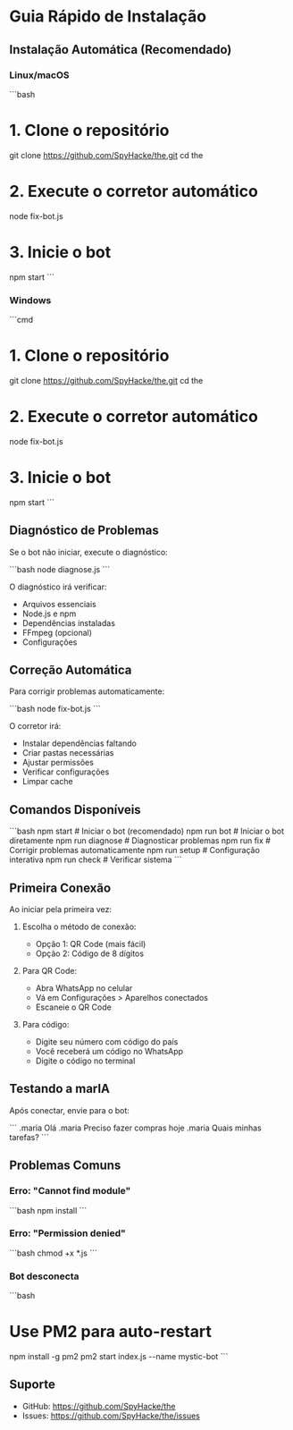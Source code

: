 # Guia Rápido de Instalação

## Instalação Automática (Recomendado)

### Linux/macOS

\`\`\`bash
# 1. Clone o repositório
git clone https://github.com/SpyHacke/the.git
cd the

# 2. Execute o corretor automático
node fix-bot.js

# 3. Inicie o bot
npm start
\`\`\`

### Windows

\`\`\`cmd
# 1. Clone o repositório
git clone https://github.com/SpyHacke/the.git
cd the

# 2. Execute o corretor automático
node fix-bot.js

# 3. Inicie o bot
npm start
\`\`\`

## Diagnóstico de Problemas

Se o bot não iniciar, execute o diagnóstico:

\`\`\`bash
node diagnose.js
\`\`\`

O diagnóstico irá verificar:
- Arquivos essenciais
- Node.js e npm
- Dependências instaladas
- FFmpeg (opcional)
- Configurações

## Correção Automática

Para corrigir problemas automaticamente:

\`\`\`bash
node fix-bot.js
\`\`\`

O corretor irá:
- Instalar dependências faltando
- Criar pastas necessárias
- Ajustar permissões
- Verificar configurações
- Limpar cache

## Comandos Disponíveis

\`\`\`bash
npm start          # Iniciar o bot (recomendado)
npm run bot        # Iniciar o bot diretamente
npm run diagnose   # Diagnosticar problemas
npm run fix        # Corrigir problemas automaticamente
npm run setup      # Configuração interativa
npm run check      # Verificar sistema
\`\`\`

## Primeira Conexão

Ao iniciar pela primeira vez:

1. Escolha o método de conexão:
   - Opção 1: QR Code (mais fácil)
   - Opção 2: Código de 8 dígitos

2. Para QR Code:
   - Abra WhatsApp no celular
   - Vá em Configurações > Aparelhos conectados
   - Escaneie o QR Code

3. Para código:
   - Digite seu número com código do país
   - Você receberá um código no WhatsApp
   - Digite o código no terminal

## Testando a marIA

Após conectar, envie para o bot:

\`\`\`
.maria Olá
.maria Preciso fazer compras hoje
.maria Quais minhas tarefas?
\`\`\`

## Problemas Comuns

### Erro: "Cannot find module"
\`\`\`bash
npm install
\`\`\`

### Erro: "Permission denied"
\`\`\`bash
chmod +x *.js
\`\`\`

### Bot desconecta
\`\`\`bash
# Use PM2 para auto-restart
npm install -g pm2
pm2 start index.js --name mystic-bot
\`\`\`

## Suporte

- GitHub: https://github.com/SpyHacke/the
- Issues: https://github.com/SpyHacke/the/issues
